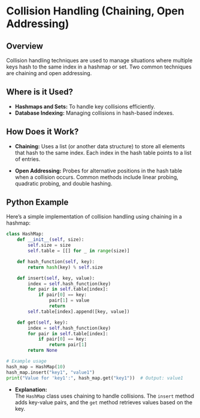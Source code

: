 # **Collision Handling (Chaining, Open Addressing)**

## **Overview**

Collision handling techniques are used to manage situations where multiple keys hash to the same index in a hashmap or set. Two common techniques are chaining and open addressing.

## **Where is it Used?**

- **Hashmaps and Sets:** To handle key collisions efficiently.
- **Database Indexing:** Managing collisions in hash-based indexes.

## **How Does it Work?**

- **Chaining:** Uses a list (or another data structure) to store all elements that hash to the same index. Each index in the hash table points to a list of entries.
  
- **Open Addressing:** Probes for alternative positions in the hash table when a collision occurs. Common methods include linear probing, quadratic probing, and double hashing.

## **Python Example**

Here’s a simple implementation of collision handling using chaining in a hashmap:

```python
class HashMap:
    def __init__(self, size):
        self.size = size
        self.table = [[] for _ in range(size)]

    def hash_function(self, key):
        return hash(key) % self.size

    def insert(self, key, value):
        index = self.hash_function(key)
        for pair in self.table[index]:
            if pair[0] == key:
                pair[1] = value
                return
        self.table[index].append([key, value])

    def get(self, key):
        index = self.hash_function(key)
        for pair in self.table[index]:
            if pair[0] == key:
                return pair[1]
        return None

# Example usage
hash_map = HashMap(10)
hash_map.insert("key1", "value1")
print("Value for 'key1':", hash_map.get("key1"))  # Output: value1
```

- **Explanation:**  
  The `HashMap` class uses chaining to handle collisions. The `insert` method adds key-value pairs, and the `get` method retrieves values based on the key.

